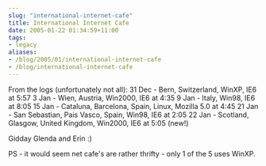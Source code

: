 ```yaml
---
slug: "international-internet-cafe"
title: International Internet Cafe
date: 2005-01-22 01:34:59+11:00
tags:
- legacy
aliases:
- /blog/2005/01/international-internet-cafe
- /blog/international-internet-cafe
---
```


From the logs (unfortunately not all):
31 Dec - Bern, Switzerland, WinXP, IE6 at 5:57
3 Jan - Wien, Austria, Win2000, IE6 at 4:35
9 Jan - Italy, Win98, IE6 at 8:05
15 Jan - Cataluna, Barcelona, Spain, Linux, Mozilla 5.0 at 4:45
21 Jan - San Sebastian, Pais Vasco, Spain, Win98, IE6 at 2:05
22 Jan - Scotland, Glasgow, United Kingdom, Win2000, IE6 at 5:05 (new!)

Gidday Glenda and Erin :)

PS - it would seem net cafe's are rather thrifty - only 1 of the 5 uses WinXP.
